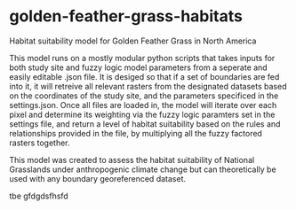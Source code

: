 # golden-feather-grass-habitats
Habitat suitability model for Golden Feather Grass in North America

This model runs on a mostly modular python scripts that takes inputs for both study site and fuzzy logic model parameters from a seperate and easily editable .json file. 
It is desiged so that if a set of boundaries are fed into it, it will retreive all relevant rasters from the designated datasets based on the coordinates of the study site, and the parameters specificed in the settings.json.
Once all files are loaded in, the model will iterate over each pixel and determine its weighting via the fuzzy logic paramters set in the settings file, and return a level of habitat suitability based on the rules and relationships 
provided in the file, by multiplying all the fuzzy factored rasters together.

This model was created to assess the habitat suitability of National Grasslands under anthropogenic climate change but can theoretically be used with any boundary georeferenced dataset.  

tbe
gfdgdsfhsfd
